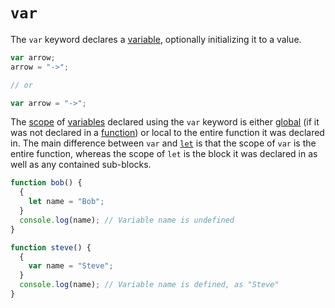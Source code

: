 # `var`

The `var` keyword declares a [variable](https://developer.mozilla.org/en-US/docs/Glossary/Variable), optionally initializing it to a value.
```javascript
var arrow;
arrow = "->";

// or

var arrow = "->";
```

The [scope](../info/scope.md) of [variables](https://developer.mozilla.org/en-US/docs/Glossary/Variable) declared using the `var` keyword is either [global](https://developer.mozilla.org/en-US/docs/Glossary/Global_scope) (if it was not declared in a [function](https://developer.mozilla.org/en-US/docs/Web/JavaScript/Guide/Functions)) or local to the entire function it was declared in. The main difference between `var` and [`let`](let.md) is that the scope of `var` is the entire function, whereas the scope of `let` is the block it was declared in as well as any contained sub-blocks.
```javascript
function bob() {
  {
    let name = "Bob";
  }
  console.log(name); // Variable name is undefined
}
```

```javascript
function steve() {
  {
    var name = "Steve";
  }
  console.log(name); // Variable name is defined, as "Steve"
}
```
